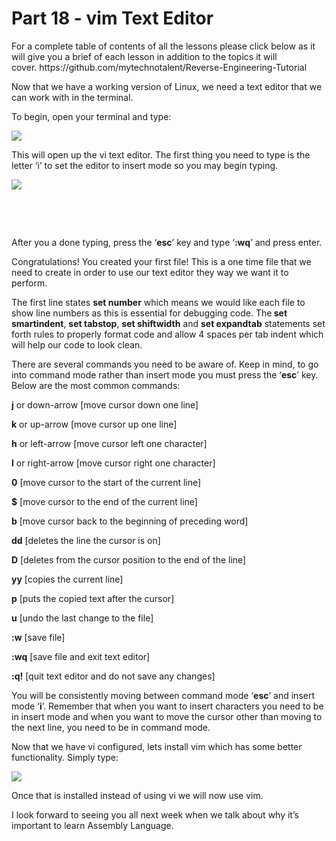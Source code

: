 <h1>Part 18 - vim Text Editor</h1><p>For a complete table of contents of all the lessons please click below as it will give you a brief of each lesson in addition to the topics it will cover. https://github.com/mytechnotalent/Reverse-Engineering-Tutorial</p><p>Now that we have a working version of Linux, we need a text editor that we can work with in the terminal.</p><p>To begin, open your terminal and type:</p><div class="slate-resizable-image-embed slate-image-embed__resize-middle"><img src="https://media-exp1.licdn.com/dms/image/C4E12AQGrttLPeFnt8Q/article-inline_image-shrink_1000_1488/0/1520640641644?e=1614211200&amp;v=beta&amp;t=_dRtMDJGj7Vnq5g7N-Cu4u8e-m5fyTd2PIycn7zfbJc"/></div><p>This will open up the vi text editor. The first thing you need to type is the letter ‘i’ to set the editor to insert mode so you may begin typing.</p><div class="slate-resizable-image-embed slate-image-embed__resize-left"><img src="https://media-exp1.licdn.com/dms/image/C4E12AQGt60FA4BO6og/article-inline_image-shrink_1000_1488/0/1520640642321?e=1614211200&amp;v=beta&amp;t=h84pHP3e-7JpsDGkJel1wRkUqHrkoQQ4QA0O3wyJI44"/></div><p> </p><p> </p><p>After you a done typing, press the ‘<strong>esc</strong>’ key and type ‘<strong>:wq</strong>’ and press enter.</p><p>Congratulations! You created your first file! This is a one time file that we need to create in order to use our text editor they way we want it to perform.</p><p>The first line states <strong>set number</strong> which means we would like each file to show line numbers as this is essential for debugging code. The<strong> set smartindent</strong>, <strong>set tabstop</strong>, <strong>set shiftwidth</strong> and <strong>set expandtab</strong> statements set forth rules to properly format code and allow 4 spaces per tab indent which will help our code to look clean.</p><p>There are several commands you need to be aware of. Keep in mind, to go into command mode rather than insert mode you must press the ‘<strong>esc</strong>’ key. Below are the most common commands:</p><p><strong>j</strong> or down-arrow [move cursor down one line]</p><p><strong>k</strong> or up-arrow [move cursor up one line]</p><p><strong>h</strong> or left-arrow [move cursor left one character]</p><p><strong>l</strong> or right-arrow [move cursor right one character]</p><p><strong>0</strong> [move cursor to the start of the current line]</p><p><strong>$</strong> [move cursor to the end of the current line]</p><p><strong>b</strong> [move cursor back to the beginning of preceding word]</p><p><strong>dd</strong> [deletes the line the cursor is on]</p><p><strong>D</strong> [deletes from the cursor position to the end of the line]</p><p><strong>yy</strong> [copies the current line]</p><p><strong>p</strong> [puts the copied text after the cursor]</p><p><strong>u</strong> [undo the last change to the file]</p><p><strong>:w</strong> [save file]</p><p><strong>:wq</strong> [save file and exit text editor]</p><p><strong>:q!</strong> [quit text editor and do not save any changes]</p><p>You will be consistently moving between command mode ‘<strong>esc</strong>’ and insert mode ‘<strong>i</strong>’. Remember that when you want to insert characters you need to be in insert mode and when you want to move the cursor other than moving to the next line, you need to be in command mode.</p><p>Now that we have vi configured, lets install vim which has some better functionality. Simply type:</p><div class="slate-resizable-image-embed slate-image-embed__resize-full-width"><img src="https://media-exp1.licdn.com/dms/image/C4E12AQHDiVJnfinpcQ/article-inline_image-shrink_1000_1488/0/1520144566607?e=1614211200&amp;v=beta&amp;t=HnZGIs51EtAbzsmQ2etu3BT3A9p56gFRXB1aAqKqHkY"/></div><p>Once that is installed instead of using vi we will now use vim.</p><p>I look forward to seeing you all next week when we talk about why it’s important to learn Assembly Language.</p>